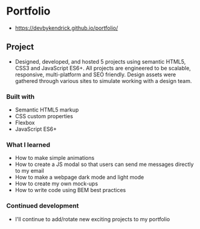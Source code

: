 # Portfolio
- https://devbykendrick.github.io/portfolio/

## Project
- Designed, developed, and hosted 5 projects using semantic HTML5, CSS3 and JavaScript ES6+. All projects are engineered to be scalable, responsive, multi-platform and SEO friendly. Design assets were gathered through various sites to simulate working with a design team.


### Built with

- Semantic HTML5 markup
- CSS custom properties
- Flexbox
- JavaScript ES6+

### What I learned

- How to make simple animations
- How to create a JS modal so that users can send me messages directly to my email
- How to make a webpage dark mode and light mode
- How to create my own mock-ups
- How to write code using BEM best practices

### Continued development

- I'll continue to add/rotate new exciting projects to my portfolio
